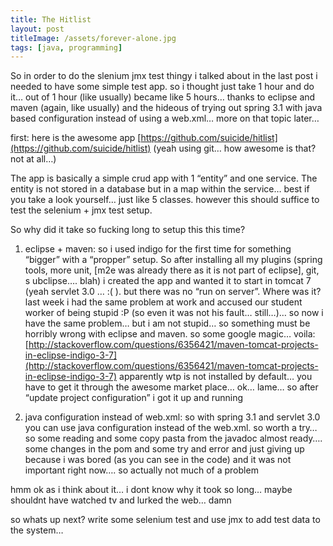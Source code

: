 ```yaml
---
title: The Hitlist
layout: post
titleImage: /assets/forever-alone.jpg
tags: [java, programming]
---
```


So in order to do the slenium jmx test thingy i talked about in the last post i needed to have some simple test app. 
so i thought just take 1 hour and do it… out of 1 hour (like usually) became like 5 hours… thanks to eclipse and 
maven (again, like usually) and the hideous of trying out spring 3.1 with java based configuration instead of using 
a web.xml… more on that topic later…

first: here is the awesome app [https://github.com/suicide/hitlist](https://github.com/suicide/hitlist) (yeah using git… 
how awesome is that? not at all…)

The app is basically a simple crud app with 1 “entity” and one service. The entity is not stored in a database but in a 
map within the service… best if you take a look yourself… just like 5 classes. however this should suffice to test the 
selenium + jmx test setup.

So why did it take so fucking long to setup this this time?

1. eclipse  + maven: so i used indigo for the first time for something “bigger” with a “propper” setup. So after 
installing all my plugins (spring tools, more unit, [m2e was already there as it is not part of eclipse], git, s
ubclipse…. blah) i created the app and wanted it to start in tomcat 7 (yeah servlet 3.0 … :( ). but there was no 
“run on server”. Where was it? last week i had the same problem at work and accused our student worker of being stupid 
:P (so even it was not his fault… still…)… so now i have the same problem… but i am not stupid… so something must be 
horribly wrong with eclipse and maven. so some google magic… voila: 
[http://stackoverflow.com/questions/6356421/maven-tomcat-projects-in-eclipse-indigo-3-7](http://stackoverflow.com/questions/6356421/maven-tomcat-projects-in-eclipse-indigo-3-7) 
apparently wtp is not installed 
by default… you have to get it through the awesome market place… ok… lame…
so after “update project configuration” i got it up and running

2. java configuration instead of web.xml: so with spring 3.1 and servlet 3.0 you can use java configuration instead of 
the web.xml. so worth a try… so some reading and some copy pasta from the javadoc almost ready…. some changes in the pom 
and some try and error and just giving up because i was bored (as you can see in the code) and it was not important right 
now…. so actually not much of a problem

hmm ok as i think about it… i dont know why it took so long… maybe shouldnt have watched tv and lurked the web… damn

so whats up next? write some selenium test and use jmx to add test data to the system…
